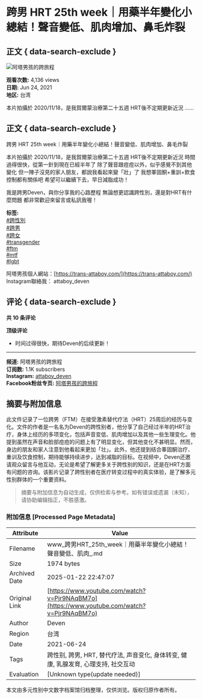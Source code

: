 # 跨男 HRT 25th week｜用藥半年變化小總結！聲音變低、肌肉增加、鼻毛炸裂

## 正文 { data-search-exclude }


![阿塔男孩的跨旅程](https://yt3.ggpht.com/PBlIjhYUyTFLzzrFN50PliWZT108GQKThEOwtIx1FZTfNuqLHQ3t0hV-zn7gEnWJznmjVV2Xdw=s48-c-k-c0x00ffffff-no-rj)

**观看次数:** 4,136 views  
**日期:** Jun 24, 2021  
**地区:** 台湾  

本片拍攝於 2020/11/18，是我賀爾蒙治療第二十五週 HRT後不定期更新近況 …...

## 正文 { data-search-exclude }

跨男 HRT 25th week｜用藥半年變化小總結！聲音變低、肌肉增加、鼻毛炸裂

本片拍攝於 2020/11/18，是我賀爾蒙治療第二十五週 HRT後不定期更新近況 時間過得很快，從第一針到現在已經半年了 除了聲音跟痘痘以外，似乎感覺不到其他變化 但一陣子沒見的家人朋友，都說我看起來變「壯」了 我想睪固酮+重訓+飲食控制都有關係吧 希望可以繼續下去，早日減脂成功！ 

我是跨男Deven，與你分享我的心路歷程 無論想更認識跨性別，還是對HRT有什麼問題 都非常歡迎來留言或私訊我喔！ 

**标签:**  
[#跨性別](https://hashtag/%E8%B7%A8%E6%80%A7%E5%88%A5)  
[#跨男](https://hashtag/%E8%B7%A8%E7%94%B7)  
[#跨女](https://hashtag/%E8%B7%A8%E5%A5%B3)  
[#transgender](https://hashtag/transgender)  
[#ftm](https://hashtag/ftm)  
[#mtf](https://hashtag/mtf)  
[#lgbt](https://hashtag/lgbt)  

阿塔男孩個人網站：[https://trans-attaboy.com/](https://trans-attaboy.com/)  
Instagram聯絡我： attaboy_deven

## 评论 { data-search-exclude }

**共 10 条评论**

**顶级评论**  
- 时间过得很快，期待Deven的后续更新！

---

**频道:** 阿塔男孩的跨旅程  
**订阅数:** 1.1K subscribers  
**Instagram:** [attaboy_deven](https://www.instagram.com/attaboy_deven/?hl=zh-tw)  
**Facebook粉丝专页:** [阿塔男孩的跨旅程](https://www.facebook.com/Attaboy-Deven的跨旅程-101204425331081)
<!-- tcd_original_link https://www.youtube.com/watch?v=Pjr9NAqBM7o -->


## 摘要与附加信息

<!-- tcd_abstract -->
此文件记录了一位跨男（FTM）在接受激素替代疗法（HRT）25周后的经历与变化。文件的作者是一名名为Deven的跨性别者，他分享了自己经过半年的HRT治疗，身体上经历的多项变化，包括声音变低、肌肉增加以及其他一些生理变化。他提到虽然在声音和脸部痘痘的问题上有了明显变化，但其他变化不甚明显。然而，身边的朋友和家人注意到他看起来更加「壮」。此外，他还提到结合睾固酮治疗、重训及饮食控制，期待能够持续进步，达到减脂的目标。在视频中，Deven还邀请观众留言与他互动，无论是希望了解更多关于跨性别的知识，还是在HRT方面有问题的咨询。该影片记录了跨性别者在医疗转变过程中的真实体验，是了解多元性别群体的一个重要资料。
<!-- tcd_abstract_end -->

> 摘要与附加信息为自动生成，仅供检索与参考。如有错误或遗漏（未知），请协助编辑指正，不胜感激。

### 附加信息 [Processed Page Metadata]

| Attribute       | Value                                  |
|-----------------|----------------------------------------|
| Filename        | www_跨男HRT_25th_week｜用藥半年變化小總結！聲音變低、肌肉_.md                             |
| Size            | 1974 bytes                           |
| Archived Date   | 2025-01-22 22:47:07                             |
| Original Link   | [https://www.youtube.com/watch?v=Pjr9NAqBM7o](https://www.youtube.com/watch?v=Pjr9NAqBM7o)                       |
| Author          | Deven                               |
| Region          | 台湾                               |
| Date            | 2021-06-24                                 |
| Tags            | 跨性别, 跨男, HRT, 替代疗法, 声音变化, 身体转变, 健康, 乳腺发育, 心理支持, 社交互动                                 |
| Evaluation            | [Unknown type(update needed)]                                 |
<!-- tcd_table_end -->

本文由多元性别中文数字档案馆归档整理，仅供浏览。版权归原作者所有。

